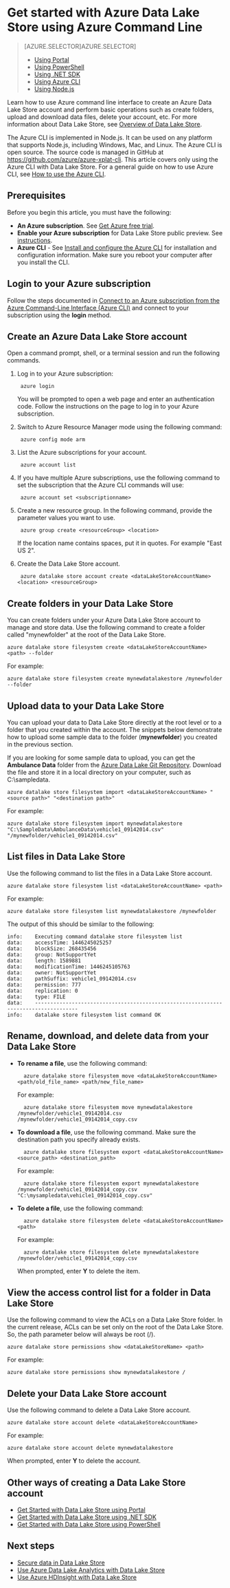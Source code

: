 <properties 
   pageTitle="Get started with Data Lake Store using cross-platform command line interface | Microsoft Azure"
   description="Use Azure cross-platform command line to create a Data Lake Store account and perform basic operations" 
   services="data-lake-store" 
   documentationCenter="" 
   authors="nitinme" 
   manager="paulettm" 
   editor="cgronlun"/>

<tags
   ms.service="data-lake-store"
   ms.devlang="na"
   ms.topic="article"
   ms.tgt_pltfrm="na"
   ms.workload="big-data" 
   ms.date="01/04/2016"
   ms.author="nitinme"/>

# Get started with Azure Data Lake Store using Azure Command Line
> [AZURE.SELECTOR]AZURE.SELECTOR]
> 
> * [Using Portal](data-lake-store-get-started-portal.md)
> * [Using PowerShell](data-lake-store-get-started-powershell.md)
> * [Using .NET SDK](data-lake-store-get-started-net-sdk.md)
> * [Using Azure CLI](data-lake-store-get-started-cli.md)
> * [Using Node.js](data-lake-store-manage-use-nodejs.md)
> 
> 
Learn how to use Azure command line interface to create an Azure Data Lake Store account and perform basic operations such as create folders, upload and download data files, delete your account, etc. For more information about Data Lake Store, see [Overview of Data Lake Store](data-lake-store-overview.md).

The Azure CLI is implemented in Node.js. It can be used on any platform that supports Node.js, including Windows, Mac, and Linux. The Azure CLI is open source. The source code is managed in GitHub at <a href= "https://github.com/azure/azure-xplat-cli">https://github.com/azure/azure-xplat-cli</a>. This article covers only using the Azure CLI with Data Lake Store. For a general guide on how to use Azure CLI, see [How to use the Azure CLI](../xplat-cli-install.md).

## Prerequisites
Before you begin this article, you must have the following:

* **An Azure subscription**. See [Get Azure free trial](https://azure.microsoft.com/pricing/free-trial/).
* **Enable your Azure subscription** for Data Lake Store public preview. See [instructions](data-lake-store-get-started-portal.md#signup). 
* **Azure CLI** - See [Install and configure the Azure CLI](../xplat-cli-install.md) for installation and configuration information. Make sure you reboot your computer after you install the CLI.

## Login to your Azure subscription
Follow the steps documented in [Connect to an Azure subscription from the Azure Command-Line Interface (Azure CLI)](xplat-cli-connect.md) and connect to your subscription using the **login** method.

## Create an Azure Data Lake Store account
Open a command prompt, shell, or a terminal session and run the following commands.

1. Log in to your Azure subscription:

        azure login

    You will be prompted to open a web page and enter an authentication code. Follow the instructions on the page to log in to your Azure subscription. 

2. Switch to Azure Resource Manager mode using the following command:

        azure config mode arm



1. List the Azure subscriptions for your account.

        azure account list



1. If you have multiple Azure subscriptions, use the following command to set the subscription that the Azure CLI commands will use:

        azure account set <subscriptionname>
2. Create a new resource group. In the following command, provide the parameter values you want to use.

        azure group create <resourceGroup> <location>

    If the location name contains spaces, put it in quotes. For example "East US 2".

3. Create the Data Lake Store account.

        azure datalake store account create <dataLakeStoreAccountName> <location> <resourceGroup>


## Create folders in your Data Lake Store
You can create folders under your Azure Data Lake Store account to manage and store data. Use the following command to create a folder called "mynewfolder" at the root of the Data Lake Store.

    azure datalake store filesystem create <dataLakeStoreAccountName> <path> --folder

For example:

    azure datalake store filesystem create mynewdatalakestore /mynewfolder --folder

## Upload data to your Data Lake Store
You can upload your data to Data Lake Store directly at the root level or to a folder that you created within the account. The snippets below demonstrate how to upload some sample data to the folder (**mynewfolder**) you created in the previous section.

If you are looking for some sample data to upload, you can get the **Ambulance Data** folder from the [Azure Data Lake Git Repository](https://github.com/MicrosoftBigData/usql/tree/master/Examples/Samples/Data/AmbulanceData). Download the file and store it in a local directory on your computer, such as  C:\sampledata\.

    azure datalake store filesystem import <dataLakeStoreAccountName> "<source path>" "<destination path>"

For example:

    azure datalake store filesystem import mynewdatalakestore "C:\SampleData\AmbulanceData\vehicle1_09142014.csv" "/mynewfolder/vehicle1_09142014.csv"


## List files in Data Lake Store
Use the following command to list the files in a Data Lake Store account.

    azure datalake store filesystem list <dataLakeStoreAccountName> <path>

For example:

    azure datalake store filesystem list mynewdatalakestore /mynewfolder

The output of this should be similar to the following:

    info:    Executing command datalake store filesystem list
    data:    accessTime: 1446245025257
    data:    blockSize: 268435456
    data:    group: NotSupportYet
    data:    length: 1589881
    data:    modificationTime: 1446245105763
    data:    owner: NotSupportYet
    data:    pathSuffix: vehicle1_09142014.csv
    data:    permission: 777
    data:    replication: 0
    data:    type: FILE
    data:    ------------------------------------------------------------------------------------
    info:    datalake store filesystem list command OK

## Rename, download, and delete data from your Data Lake Store
* **To rename a file**, use the following command:

        azure datalake store filesystem move <dataLakeStoreAccountName> <path/old_file_name> <path/new_file_name>

    For example:

        azure datalake store filesystem move mynewdatalakestore /mynewfolder/vehicle1_09142014.csv /mynewfolder/vehicle1_09142014_copy.csv
* **To download a file**, use the following command. Make sure the destination path you specify already exists.

        azure datalake store filesystem export <dataLakeStoreAccountName> <source_path> <destination_path>

    For example:

        azure datalake store filesystem export mynewdatalakestore /mynewfolder/vehicle1_09142014_copy.csv "C:\mysampledata\vehicle1_09142014_copy.csv"
* **To delete a file**, use the following command:

        azure datalake store filesystem delete <dataLakeStoreAccountName> <path> 

    For example:

        azure datalake store filesystem delete mynewdatalakestore /mynewfolder/vehicle1_09142014_copy.csv

    When prompted, enter **Y** to delete the item.


## View the access control list for a folder in Data Lake Store
Use the following command to view the ACLs on a Data Lake Store folder. In the current release, ACLs can be set only on the root of the Data Lake Store. So, the path parameter below will always be root (/).

    azure datalake store permissions show <dataLakeStoreName> <path>

For example:

    azure datalake store permissions show mynewdatalakestore /


## Delete your Data Lake Store account
Use the following command to delete a Data Lake Store account.

    azure datalake store account delete <dataLakeStoreAccountName>

For example:

    azure datalake store account delete mynewdatalakestore

When prompted, enter **Y** to delete the account.

## Other ways of creating a Data Lake Store account
* [Get Started with Data Lake Store using Portal](data-lake-store-get-started-portal.md)
* [Get Started with Data Lake Store using .NET SDK](data-lake-store-get-started-net-sdk.md)
* [Get Started with Data Lake Store using PowerShell](data-lake-store-get-started-powershell.md)

## Next steps
* [Secure data in Data Lake Store](data-lake-store-secure-data.md)
* [Use Azure Data Lake Analytics with Data Lake Store](data-lake-analytics-get-started-portal.md)
* [Use Azure HDInsight with Data Lake Store](data-lake-store-hdinsight-hadoop-use-portal.md)

[azure-command-line-tools]: ../xplat-cli-install.md
